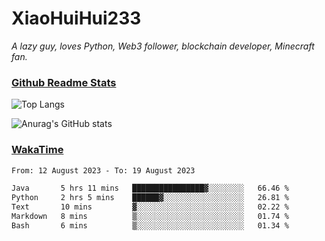 # XiaoHuiHui233

*A lazy guy, loves Python, Web3 follower, blockchain developer, Minecraft fan.*

### [Github Readme Stats](https://github.com/anuraghazra/github-readme-stats)

![Top Langs](https://github-readme-stats.vercel.app/api/top-langs/?username=XiaoHuiHui233&layout=compact&theme=github_dark)

![Anurag's GitHub stats](https://github-readme-stats.vercel.app/api?username=XiaoHuiHui233&show_icons=true&theme=github_dark)

### [WakaTime](https://wakatime.com)

<!--START_SECTION:waka-->

```txt
From: 12 August 2023 - To: 19 August 2023

Java       5 hrs 11 mins   ████████████████▓░░░░░░░░   66.46 %
Python     2 hrs 5 mins    ██████▓░░░░░░░░░░░░░░░░░░   26.81 %
Text       10 mins         ▓░░░░░░░░░░░░░░░░░░░░░░░░   02.22 %
Markdown   8 mins          ▒░░░░░░░░░░░░░░░░░░░░░░░░   01.74 %
Bash       6 mins          ▒░░░░░░░░░░░░░░░░░░░░░░░░   01.34 %
```

<!--END_SECTION:waka-->

